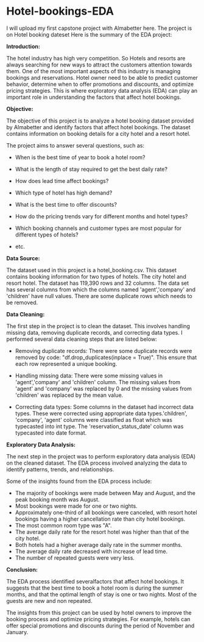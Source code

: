 # Hotel-bookings-EDA
I will upload my first capstone project with Almabetter here. The project is on Hotel booking dateset
Here is the summary of the EDA project:


**Introduction:**

The hotel industry has high very competition. So Hotels and resorts are always searching for new ways to attract the customers attention towards them. One of the most important aspects of this industry is managing bookings and reservations. Hotel owner need to be able to predict customer behavior, determine when to offer promotions and discounts, and optimize pricing strategies. This is where exploratory data analysis (EDA) can play an important role in understanding the factors that affect hotel bookings.

**Objective:**

The objective of this project is to analyze a hotel booking dataset provided by Almabetter and identify factors that affect hotel bookings. The dataset contains information on booking details for a city hotel and a resort hotel. 

The project aims to answer several questions, such as:

- When is the best time of year to book a hotel room?

- What is the length of stay required to get the best daily rate?

- How does lead time affect bookings?

- Which type of hotel has high demand?

- What is the best time to offer discounts?

- How do the pricing trends vary for different months and hotel types?

- Which booking channels and customer types are most popular for different types of hotels?

- etc.

**Data Source:**

The dataset used in this project is a hotel_booking.csv. This dataset contains booking information for two types of hotels. The city hotel and resort hotel. The dataset has 119,390 rows and 32 columns. The data set has several columns from which the columns named 'agent','company' and 'children' have null values. There are some duplicate rows which needs to be removed.

**Data Cleaning:**

The first step in the project is to clean the dataset. This involves handling missing data, removing duplicate records, and correcting data types. I performed several data cleaning steps that are listed below:

- Removing duplicate records: There were some duplicate records were removed by code: "df.drop_duplicates(inplace = True)". This ensure that each row represented a unique booking.

- Handling missing data: There were some missing values in 'agent','company' and 'children' column. The missing values from 'agent' and 'company' was replaced by 0 and the missing values from 'children' was replaced by the mean value.

- Correcting data types: Some columns in the dataset had incorrect data types. These were corrected using appropriate data types.'children', 'company', 'agent' columns were classified as float which was typecasted into int type. The 'reservation_status_date' column was typecasted into date format. 

**Exploratory Data Analysis:**

The next step in the project was to perform exploratory data analysis (EDA) on the cleaned dataset. The EDA process involved analyzing the data to identify patterns, trends, and relationships.

 Some of the insights found from the EDA process include:

- The majority of bookings were made between May and August, and the peak booking month was August.
- Most bookings were made for one or two nights.
- Approximately one-third of all bookings were canceled, with resort hotel bookings having a higher cancellation rate than city hotel bookings.
- The most common room type was "A".
- The average daily rate for the resort hotel was higher than that of the city hotel. 
- Both hotels had a higher average daily rate in the summer months.
- The average daily rate decreased with increase of lead time.
- The number of repeated guests were very less.

 **Conclusion:**

The EDA process identified severalfactors that affect hotel bookings. It suggests that the best time to book a hotel room is during the summer months, and that the optimal length of stay is one or two nights. Most of the guests are new and non repeated.

The insights from this project can be used by hotel owners to improve the booking process and optimize pricing strategies. For example, hotels can offer special promotions and discounts during the period of November and January.
